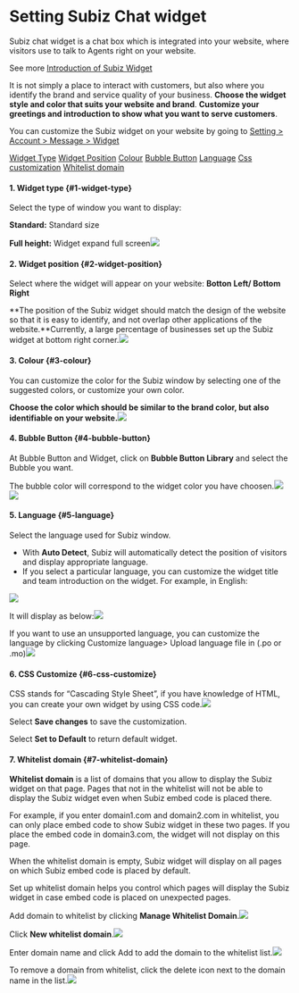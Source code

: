 # Setting Subiz Chat widget

Subiz chat widget is a chat box which is integrated into your website, where visitors use to talk to Agents right on your website.

See more [Introduction of Subiz Widget](https://docv4.subiz.com/introduction-of-subiz-widget/)​

It is not simply a place to interact with customers, but also where you identify the brand and service quality of your business. **Choose the widget style and color that suits your website and brand**. **Customize your greetings and introduction to show what you want to serve customers**.

You can customize the Subiz widget on your website by going to [Setting &gt; Account &gt; Message &gt; Widget](https://app.subiz.com/settings/widget-setting)​

​[Widget Type](https://docv4.subiz.com/widget-setting/#widgettype) [Widget Position](https://docv4.subiz.com/widget-setting/#widgetposition) ​[Colour](https://docv4.subiz.com/widget-setting/#widgetcolour) [Bubble Button](https://docv4.subiz.com/widget-setting/#widgetbubble) [Language](https://docv4.subiz.com/widget-setting/#widgetlanguage) [Css customization](https://docv4.subiz.com/widget-setting/#csscustomize) [Whitelist domain](https://docv4.subiz.com/widget-setting/#whitelist)​

#### **1. Widget type** {#1-widget-type}

Select the type of window you want to display:

**Standard:** Standard size

**Full height:** Widget expand full screen![](https://docv4.subiz.com/wp-content/uploads/2018/03/widget-type-setting.png)

#### **2. Widget position** {#2-widget-position}

Select where the widget will appear on your website: **Botton Left/ Bottom Right**

**The position of the Subiz widget should match the design of the website so that it is easy to identify, and not overlap other applications of the website.**Currently, a large percentage of businesses set up the Subiz widget at bottom right corner.![](https://docv4.subiz.com/wp-content/uploads/2018/03/position-setting.png)

#### **3. Colour** {#3-colour}

You can customize the color for the Subiz window by selecting one of the suggested colors, or customize your own color.

**Choose the color which should be similar to the brand color, but also identifiable on your website.**![](https://docv4.subiz.com/wp-content/uploads/2018/03/color.png)

#### **4. Bubble Button** {#4-bubble-button}

At Bubble Button and Widget, click on **Bubble Button Library** and select the Bubble you want.

The bubble color will correspond to the widget color you have choosen.![](https://docv4.subiz.com/wp-content/uploads/2018/03/Bubble-setting-1.png)![](https://docv4.subiz.com/wp-content/uploads/2018/03/Bubble-library.png)

#### **5. Language** {#5-language}

Select the language used for Subiz window.

* With **Auto Detect**, Subiz will automatically detect the position of visitors and display appropriate language.
* If you select a particular language, you can customize the widget title and team introduction on the widget. For example, in English:

![](https://docv4.subiz.com/wp-content/uploads/2018/03/language-customize.png)

It will display as below:![](https://docv4.subiz.com/wp-content/uploads/2018/03/language-customize-2.png)

If you want to use an unsupported language, you can customize the language by clicking Customize language&gt; Upload language file in \(.po or .mo\)![](https://docv4.subiz.com/wp-content/uploads/2018/03/language-customize-3.png)

#### **6. CSS Customize**  {#6-css-customize}

CSS stands for “Cascading Style Sheet”, if you have knowledge of HTML, you can create your own widget by using CSS code.![](http://docv4.subiz.com/wp-content/uploads/2018/01/Css-customize.png)

Select **Save changes** to save the customization.

Select **Set to Default** to return default widget.

#### **7. Whitelist domain** {#7-whitelist-domain}

**Whitelist domain** is a list of domains that you allow to display the Subiz widget on that page. Pages that not in the whitelist will not be able to display the Subiz widget even when Subiz embed code is placed there.

For example, if you enter domain1.com and domain2.com in whitelist, you can only place embed code to show Subiz widget in these two pages. If you place the embed code in domain3.com, the widget will not display on this page.

When the whitelist domain is empty, Subiz widget will display on all pages on which Subiz embed code is placed by default.

Set up whitelist domain helps you control which pages will display the Subiz widget in case embed code is placed on unexpected pages.

Add domain to whitelist by clicking **Manage Whitelist Domain**.![](https://docv4.subiz.com/wp-content/uploads/2018/03/manage-whitelist-domain.png)

Click **New whitelist domain**.![](https://docv4.subiz.com/wp-content/uploads/2018/03/Whitelist-domain.png)

Enter domain name and click Add to add the domain to the whitelist list.![](https://docv4.subiz.com/wp-content/uploads/2018/03/New-whitelist-domain.png)

To remove a domain from whitelist, click the delete icon next to the domain name in the list.![](https://docv4.subiz.com/wp-content/uploads/2018/03/Whitelist-domain-list.png)

